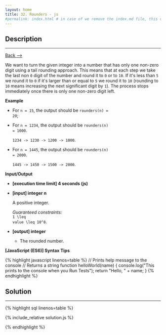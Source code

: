 ```yaml
---
layout: home
title: 32. Rounders - js
#permalink: index.html # in case of we remove the index.md file, this doc will be the index page
---
```


<div class="row">
<div class="columnStmt" markdown="1">

## Description

---

[Back --> ](../README.md)

We want to turn the given integer into a number that has only one non-zero digit using a tail rounding approach. This means that at each step we take the last non <code>0</code> digit of the number and round it to <code>0</code> or to <code>10</code>. If it's less than <code>5</code> we round it to <code>0</code> if it's larger than or equal to <code>5</code> we round it to <code>10</code> (rounding to <code>10</code> means increasing the next significant digit by <code>1</code>). The process stops immediately once there is only one non-zero digit left.

**Example**

- For <code>n = 15</code>, the output should be
  <code>rounders(n) = 20</code>;

- For <code>n = 1234</code>, the output should be
  <code>rounders(n) = 1000</code>.

  <code>1234 -> 1230 -> 1200 -> 1000</code>.

- For <code>n = 1445</code>, the output should be
  <code>rounders(n) = 2000</code>.

  <code>1445 -> 1450 -> 1500 -> 2000</code>.

**Input/Output**

- **[execution time limit] 4 seconds (js)**

- **[input] integer n**

  A positive integer.

  _Guaranteed constraints:_<br>
  <code type='math/tex'>1 \leq value \leq 10^8</code>.

- **[output] integer**

  - The rounded number.

**[JavaScript (ES6)] Syntax Tips**

{% highlight javascript linenos=table %}
// Prints help message to the console
// Returns a string
function helloWorld(name) {
console.log("This prints to the console when you Run Tests");
return "Hello, " + name;
}
{% endhighlight %}

</div>
<div class="columnSol" markdown="1">

## Solution

---

{% highlight sql linenos=table %}

{% include_relative solution.js %}

{% endhighlight %}

</div>
</div>
